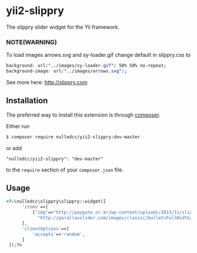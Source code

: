 # yii2-slippry
The slippry slider widget for the Yii framework.

### NOTE(WARNING)
To load images arrows.svg and sy-loader.gif
change default in slippry.css to
```css
background: url("../images/sy-loader.gif") 50% 50% no-repeat;
background-image: url("../images/arrows.svg");
```

See more here: http://slippry.com
## Installation

The preferred way to install this extension is through [composer](http://getcomposer.org/download/).

Either run

```bash
$ composer require nulledcc/yii2-slippry:dev-master
```

or add

```
"nulledcc/yii2-slippry": "dev-master"
```

to the `require` section of your `composer.json` file.
## Usage
```php
<?=\nulledcc\slippry\slippry::widget([
      'items'=>[
          ["img"=>"http://paygate.or.kr/wp-content/uploads/2013/11/slider__wat.png","a"=>["href"=>"http://mysite.com/"]],
            "http://parallaxslider.com/images/classic/bulletsFullWidth/02_bulletsFW.jpg"
      ],
      'clientOptions'=>[
          'accepts'=>'random',
      ]
 ]);?>
```
